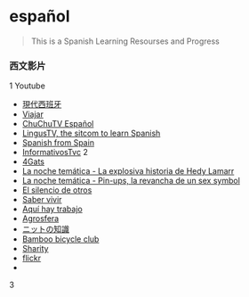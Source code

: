 # español

>This is a Spanish Learning Resourses and Progress


### 西文影片
1 Youtube
* [現代西班牙](https://www.youtube.com/watch?v=aJubd1okYog&list=PLycXmlzOfI4LfQ4lN0d2WW7WUOla2u474&index=59)
* [Viajar](https://www.youtube.com/watch?v=IPi7CBr41f4)
* [ChuChuTV Español ](https://www.youtube.com/channel/UCBbsyG0o_cWlyY46ZRSdYJg)
* [LingusTV, the sitcom to learn Spanish](https://www.youtube.com/channel/UCoSLZrV9LsolTW9H0eiJ1WQ)
* [Spanish from Spain](https://www.youthttps://www.youtube.com/user/InformativosTvc/playlistsube.com/channel/UCeseHPP6FLZppw-oz9GGeYA)
* [InformativosTvc](https://www.youtube.com/user/InformativosTvc/playlists)
2 
* [4Gats](https://4gats.com/es/)
* [La noche temática - La explosiva historia de Hedy Lamarr](http://www.rtve.es/alacarta/videos/la-noche-tematica/noche-tematica-explosiva-historia-hedy-lamarr/5106898/)
* [La noche temática - Pin-ups, la revancha de un sex symbol](http://www.rtve.es/alacarta/videos/la-noche-tematica/noche-tematica-pin-ups-revancha-sex-symbol/4239278/)
* [El silencio de otros](http://www.rtve.es/alacarta/videos/documaster/documaster-silencio-otros/5120098/)
* [Saber vivir](http://www.rtve.es/alacarta/videos/saber-vivir/saber-vivir-07-04-19/5125458/)
* [Aquí hay trabajo](http://www.rtve.es/alacarta/videos/aqui-hay-trabajo/)
* [Agrosfera](http://www.rtve.es/alacarta/videos/agrosfera/agrosfera-16-02-19/4992721/)
* [ニットの知識](http://www.seni-search.jp/knit2.html#yoko)
* [Bamboo bicycle club](https://uncrate.com/video/bamboo-bicycle-club/)
* [Sharity](https://www.obdev.at/products/sharity/index.html)
* [flickr](https://www.flickr.com/photos/tomato1218/)
*
3





